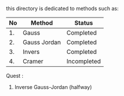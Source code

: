 this directory is dedicated to methods such as:

| No  | Method        | Status      |
| --- | ------------- | ----------- |
| 1.  | Gauss         | Completed   |
| 2.  | Gauss Jordan  | Completed   |
| 3.  | Invers        | Completed   |
| 4.  | Cramer        | Incompleted |


Quest :
1. Inverse Gauss-Jordan (halfway)
